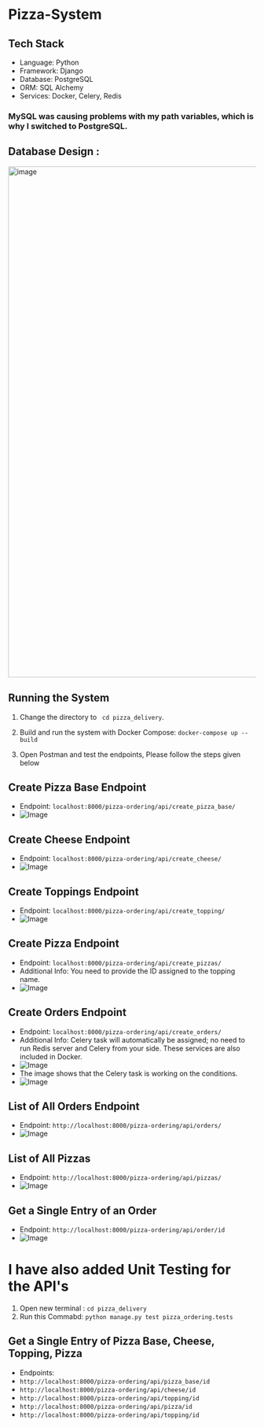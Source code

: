 # Pizza-System

## Tech Stack
- Language: Python
- Framework: Django
- Database: PostgreSQL
- ORM: SQL Alchemy
- Services: Docker, Celery, Redis

### MySQL was causing problems with my path variables, which is why I switched to PostgreSQL.

   
## Database Design : 
<img width="1038" alt="image" src="https://github.com/gulshantelkar/Pizza-System/assets/99161604/f9a17200-48da-437b-b4f1-a5efa85c022c">

## Running the System

1. Change the directory to ``` cd pizza_delivery```.

2. Build and run the system with Docker Compose: ``` docker-compose up --build ```

3. Open Postman and test the endpoints, Please follow the steps given below 

   
## Create Pizza Base Endpoint

- Endpoint: `localhost:8000/pizza-ordering/api/create_pizza_base/`
- ![Image](https://github.com/gulshantelkar/Pizza-System/assets/99161604/401a426c-fd6b-41e6-80f4-45236aa8c261)

## Create Cheese Endpoint

- Endpoint: `localhost:8000/pizza-ordering/api/create_cheese/`
- ![Image](https://github.com/gulshantelkar/Pizza-System/assets/99161604/4a9db9eb-759f-4ee7-8054-2014d864b2c1)

## Create Toppings Endpoint

- Endpoint: `localhost:8000/pizza-ordering/api/create_topping/`
- ![Image](https://github.com/gulshantelkar/Pizza-System/assets/99161604/8fdbcac6-9fa9-4e22-8fb8-11416339be7f)

## Create Pizza Endpoint

- Endpoint: `localhost:8000/pizza-ordering/api/create_pizzas/`
- Additional Info: You need to provide the ID assigned to the topping name.
- ![Image](https://github.com/gulshantelkar/Pizza-System/assets/99161604/6875cf72-5102-40b1-9198-4f63e09b6f2c)

## Create Orders Endpoint

- Endpoint: `localhost:8000/pizza-ordering/api/create_orders/`
- Additional Info: Celery task will automatically be assigned; no need to run Redis server and Celery from your side. These services are also included in Docker.
- ![Image](https://github.com/gulshantelkar/Pizza-System/assets/99161604/3d556f29-a3a4-4f0d-80b6-4529c286384f)
- The image shows that the Celery task is working on the conditions.
- ![Image](https://github.com/gulshantelkar/Pizza-System/assets/99161604/29bd5256-e4b1-47ce-aa5c-83099342dce8)

## List of All Orders Endpoint

- Endpoint: `http://localhost:8000/pizza-ordering/api/orders/`
- ![Image](https://github.com/gulshantelkar/Pizza-System/assets/99161604/32882baf-d236-408e-996d-9e6a4a238bfc)

## List of All Pizzas

- Endpoint: `http://localhost:8000/pizza-ordering/api/pizzas/`
- ![Image](https://github.com/gulshantelkar/Pizza-System/assets/99161604/582c3447-c8e4-4052-aba3-efa90620456e)

## Get a Single Entry of an Order

- Endpoint: `http://localhost:8000/pizza-ordering/api/order/id`
- ![Image](https://github.com/gulshantelkar/Pizza-System/assets/99161604/a46fc478-9c81-4d42-8493-109fa94f1242)

# I have also added Unit Testing for the API's 

1. Open new terminal : ``` cd pizza_delivery ```
2. Run this Commabd: ```python manage.py test pizza_ordering.tests```

## Get a Single Entry of Pizza Base, Cheese, Topping, Pizza

- Endpoints:
- `http://localhost:8000/pizza-ordering/api/pizza_base/id`
- `http://localhost:8000/pizza-ordering/api/cheese/id`
- `http://localhost:8000/pizza-ordering/api/topping/id`
- `http://localhost:8000/pizza-ordering/api/pizza/id`
- `http://localhost:8000/pizza-ordering/api/topping/id`
